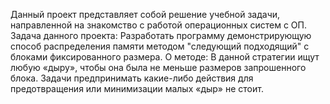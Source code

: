 Данный проект представляет собой решение учебной задачи, направленной на знакомство с работой операционных систем с ОП.
Задача данного проекта: Разработать программу демонстрирующую способ распределения памяти методом "следующий подходящий" с блоками фиксированного размера.
О методе: В данной стратегии ищут любую «дыру», чтобы она была не меньше размеров запрошенного блока. Задачи предпринимать какие-либо действия для предотвращения или минимизации малых «дыр» не стоит.
